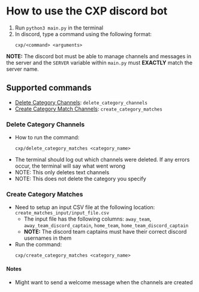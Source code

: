 # How to use the CXP discord bot

1. Run ```python3 main.py``` in the terminal
2. In discord, type a command using the following format:
    ```
    cxp/<command> <arguments>
    ```

**NOTE:** The discord bot must be able to manage channels and messages in the server and the ```SERVER``` variable within ```main.py``` must **EXACTLY** match the server name.

## Supported commands 

- [Delete Category Channels](#-Delete-Category-Channels): ```delete_category_channels```
- [Create Category Match Channels](#-Create-Category-Matches): ```create_category_matches```

### Delete Category Channels

- How to run the command: 
    ```
    cxp/delete_category_matches <category_name>
    ```
- The terminal should log out which channels were deleted.  If any errors occur, the terminal will say what went wrong 
- NOTE: This only deletes text channels 
- NOTE: This does not delete the category you specify

### Create Category Matches 

- Need to setup an input CSV file at the following location: ```create_matches_input/input_file.csv```
    - The input file has the following columns: ```away_team```, ```away_team_discord_captain```, ```home_team```, ```home_team_discord_captain```
    - **NOTE:** The discord team captains must have their correct discord usernames in them
- Run the command:
    ```
    cxp/create_category_matches <category_name>
    ```

#### Notes 

- Might want to send a welcome message when the channels are created


